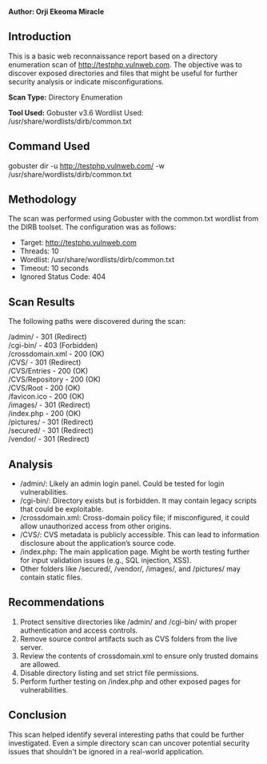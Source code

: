 **Author: Orji Ekeoma Miracle** 

## **Introduction**

This is a basic web reconnaissance report based on a directory enumeration scan of http://testphp.vulnweb.com. The objective was to discover exposed directories and files that might be useful for further security analysis or indicate misconfigurations.

**Scan Type:** Directory Enumeration

**Tool Used:** Gobuster v3.6 Wordlist Used: /usr/share/wordlists/dirb/common.txt 

## **Command Used**

gobuster dir \-u http://testphp.vulnweb.com/ \-w /usr/share/wordlists/dirb/common.txt

## **Methodology**

The scan was performed using Gobuster with the common.txt wordlist from the DIRB toolset. The configuration was as follows:

* Target: http://testphp.vulnweb.com  
* Threads: 10  
* Wordlist: /usr/share/wordlists/dirb/common.txt  
* Timeout: 10 seconds  
* Ignored Status Code: 404


## 

## 

## 

## **Scan Results**

The following paths were discovered during the scan:

/admin/ \- 301 (Redirect)  
/cgi-bin/ \- 403 (Forbidden)  
/crossdomain.xml \- 200 (OK)  
/CVS/ \- 301 (Redirect)  
/CVS/Entries \- 200 (OK)  
/CVS/Repository \- 200 (OK)  
/CVS/Root \- 200 (OK)  
/favicon.ico \- 200 (OK)  
/images/ \- 301 (Redirect)  
/index.php \- 200 (OK)  
/pictures/ \- 301 (Redirect)  
/secured/ \- 301 (Redirect)  
/vendor/ \- 301 (Redirect)

## **Analysis**

* /admin/: Likely an admin login panel. Could be tested for login vulnerabilities.  
* /cgi-bin/: Directory exists but is forbidden. It may contain legacy scripts that could be exploitable.  
* /crossdomain.xml: Cross-domain policy file; if misconfigured, it could allow unauthorized access from other origins.  
* /CVS/: CVS metadata is publicly accessible. This can lead to information disclosure about the application’s source code.  
* /index.php: The main application page. Might be worth testing further for input validation issues (e.g., SQL injection, XSS).  
* Other folders like /secured/, /vendor/, /images/, and /pictures/ may contain static files.

## **Recommendations**

1. Protect sensitive directories like /admin/ and /cgi-bin/ with proper authentication and access controls.  
2. Remove source control artifacts such as CVS folders from the live server.  
3. Review the contents of crossdomain.xml to ensure only trusted domains are allowed.  
4. Disable directory listing and set strict file permissions.  
5. Perform further testing on /index.php and other exposed pages for vulnerabilities.

## 

## **Conclusion**

This scan helped identify several interesting paths that could be further investigated. Even a simple directory scan can uncover potential security issues that shouldn't be ignored in a real-world application.

